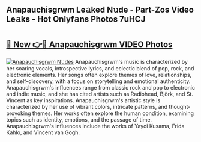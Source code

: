 ## Anapauchisgrwm Le𝚊ked N𝚞de - Part-Zos Video Le𝚊ks - Hot Onlyf𝚊ns Photos 7uHCJ

# <h2><a href="http://ac13877.deff.icu/?id=Anapauchisgrwm">🔗 New 👉🔴 Anapauchisgrwm VIDEO Photos</a></h2>

[![Anapauchisgrwm N𝚞des](https://i.imgur.com/rIISA9y.gif)](http://ac13877.deff.icu/?id=Anapauchisgrwm)
Anapauchisgrwm's music is characterized by her soaring vocals, introspective lyrics, and eclectic blend of pop, rock, and electronic elements. Her songs often explore themes of love, relationships, and self-discovery, with a focus on storytelling and emotional authenticity. Anapauchisgrwm's influences range from classic rock and pop to electronic and indie music, and she has cited artists such as Radiohead, Björk, and St. Vincent as key inspirations. Anapauchisgrwm's artistic style is characterized by her use of vibrant colors, intricate patterns, and thought-provoking themes. Her works often explore the human condition, examining topics such as identity, emotions, and the passage of time. Anapauchisgrwm's influences include the works of Yayoi Kusama, Frida Kahlo, and Vincent van Gogh.
